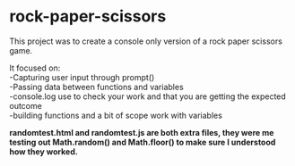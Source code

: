 # rock-paper-scissors

This project was to create a console only version of a rock paper scissors game. <br>

It focused on: <br>
-Capturing user input through prompt() <br>
-Passing data between functions and variables <br>
-console.log use to check your work and that you are getting the expected outcome<br>
-building functions and a bit of scope work with variables <b>

randomtest.html and randomtest.js are both extra files, they were me testing out Math.random() and Math.floor() to make sure I understood how they worked.